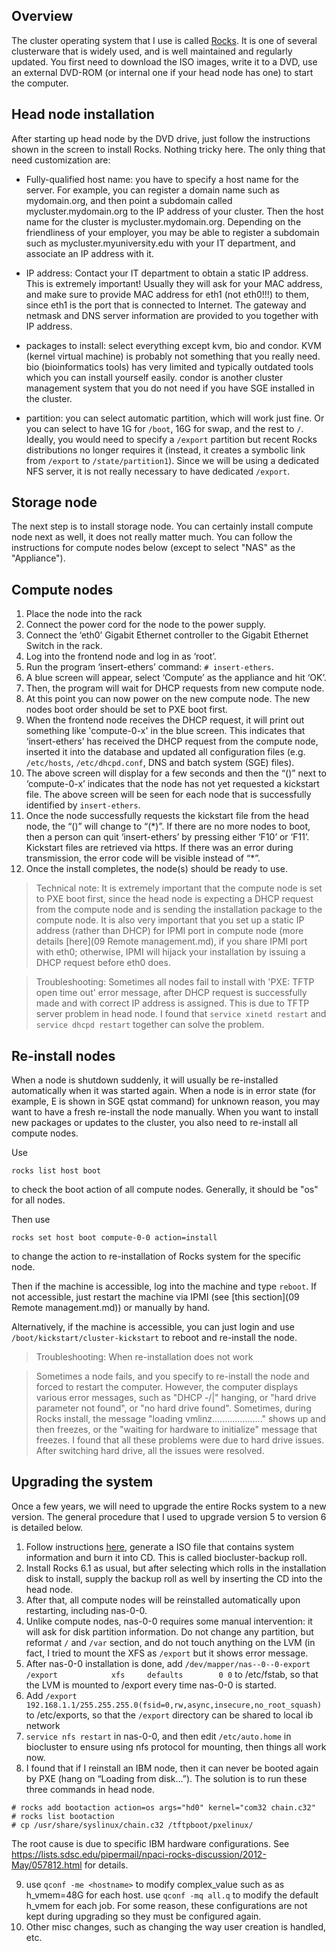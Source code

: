 ## Overview

The cluster operating system that I use is called [Rocks](http://www.rocksclusters.org/wordpress/). It is one of several clusterware that is widely used, and is well maintained and regularly updated. You first need to download the ISO images, write it to a DVD, use an external DVD-ROM (or internal one if your head node has one) to start the computer.

## Head node installation

After starting up head node by the DVD drive, just follow the instructions shown in the screen to install Rocks. Nothing tricky here. The only thing that need customization are:

- Fully-qualified host name: you have to specify a host name for the server. For example, you can register a domain name such as mydomain.org, and then point a subdomain called mycluster.mydomain.org to the IP address of your cluster. Then the host name for the cluster is mycluster.mydomain.org. Depending on the friendliness of your employer, you may be able to register a subdomain such as mycluster.myuniversity.edu with your IT department, and associate an IP address with it.

- IP address: Contact your IT department to obtain a static IP address. This is extremely important! Usually they will ask for your MAC address, and make sure to provide MAC address for eth1 (not eth0!!!) to them, since eth1 is the port that is connected to Internet. The gateway and netmask and DNS server information are provided to you together with IP address.

- packages to install: select everything except kvm, bio and condor. KVM (kernel virtual machine) is probably not something that you really need. bio (bioinformatics tools) has very limited and typically outdated tools which you can install yourself easily. condor is another cluster management system that you do not need if you have SGE installed in the cluster. 

- partition: you can select automatic partition, which will work just fine. Or you can select to have 1G for `/boot`, 16G for swap, and the rest to `/`. Ideally, you would need to specify a `/export` partition but recent Rocks distributions no longer requires it (instead, it creates a symbolic link from `/export` to `/state/partition1`). Since we will be using a dedicated NFS server, it is not really necessary to have dedicated `/export`.

## Storage node

The next step is to install storage node. You can certainly install compute node next as well, it does not really matter much. You can follow the instructions for compute nodes below (except to select "NAS" as the "Appliance").

## Compute nodes

1. Place the node into the rack
2. Connect the power cord for the node to the power supply.
3. Connect the ‘eth0’ Gigabit Ethernet controller to the Gigabit Ethernet Switch in the rack.
4. Log into the frontend node and log in as ‘root’.
5. Run the program ‘insert-ethers’ command: `# insert-ethers`.
6. A blue screen will appear, select ‘Compute’ as the appliance and hit ‘OK’.
7. Then, the program will wait for DHCP requests from new compute node.
8. At this point you can now power on the new compute node. The new nodes boot order should be set to PXE boot first.
9. When the frontend node receives the DHCP request, it will print out something like 'compute-0-x' in the blue screen. This indicates that ‘insert-ethers’ has received the DHCP request from the compute node, inserted it into the database and updated all configuration files (e.g. `/etc/hosts`, `/etc/dhcpd.conf`, DNS and batch system (SGE) files).
10. The above screen will display for a few seconds and then the “()” next to ‘compute-0-x’ indicates that the node has not yet requested a kickstart file. The above screen will be seen for each node that is successfully identified by `insert-ethers`.
11. Once the node successfully requests the kickstart file from the head node, the “()” will change to “(\*)”. If there are no more nodes to boot, then a person can quit ‘insert-ethers’ by pressing either ‘F10’ or ‘F11’. Kickstart files are retrieved via https. If there was an error during transmission, the error code will be visible instead of “\*”.
12. Once the install completes, the node(s) should be ready to use.

> Technical note: It is extremely important that the compute node is set to PXE boot first, since the head node is expecting a DHCP request from the compute node and is sending the installation package to the compute node. It is also very important that you set up a static IP address (rather than DHCP) for IPMI port in compute node (more details [here](09 Remote management.md), if you share IPMI port with eth0; otherwise, IPMI will hijack your installation by issuing a DHCP request before eth0 does.

> Troubleshooting: Sometimes all nodes fail to install with 'PXE: TFTP open time out' error message, after DHCP request is successfully made and with correct IP address is assigned. This is due to TFTP server problem in head node. I found that `service xinetd restart` and `service dhcpd restart` together can solve the problem.

## Re-install nodes

When a node is shutdown suddenly, it will usually be re-installed automatically when it was started again. When a node is in error state (for example, E is shown in SGE qstat command) for unknown reason, you may want to have a fresh re-install the node manually. When you want to install new packages or updates to the cluster, you also need to re-install all compute nodes.

Use 

```
rocks list host boot
```

to check the boot action of all compute nodes. Generally, it should be "os" for all nodes.

Then use

```
rocks set host boot compute-0-0 action=install
```

to change the action to re-installation of Rocks system for the specific node.

Then if the machine is accessible, log into the machine and type `reboot`. If not accessible, just restart the machine via IPMI (see [this section](09 Remote management.md)) or manually by hand.

Alternatively, if the machine is accessible, you can just login and use `/boot/kickstart/cluster-kickstart` to reboot and re-install the node.

> Troubleshooting: When re-installation does not work

> Sometimes a node fails, and you specify to re-install the node and forced to restart the computer. However, the computer displays various error messages, such as "DHCP -/|\" hanging, or "hard drive parameter not found", or "no hard drive found". Sometimes, during Rocks install, the message "loading vmlinz...................." shows up and then freezes, or the "waiting for hardware to initialize" message that freezes. I found that all these problems were due to hard drive issues. After switching hard drive, all the issues were resolved.

## Upgrading the system

Once a few years, we will need to upgrade the entire Rocks system to a new version. The general procedure that I used to upgrade version 5 to version 6 is detailed below.

1. Follow instructions [here](http://central6.rocksclusters.org/roll-documentation/base/6.1/upgrade-frontend.html), generate a ISO file that contains system information and burn it into CD. This is called biocluster-backup roll.
2. Install Rocks 6.1 as usual, but after selecting which rolls in the installation disk to install, supply the backup roll as well by inserting the CD into the head node.
3. After that, all compute nodes will be reinstalled automatically upon restarting, including nas-0-0.
4. Unlike compute nodes, nas-0-0 requires some manual intervention: it will ask for disk partition information. Do not change any partition, but reformat `/` and `/var` section, and do not touch anything on the LVM (in fact, I tried to mount the XFS as `/export` but it shows error message.
5. After nas-0-0 installation is done, add `/dev/mapper/nas--0--0-export /export            xfs     defaults        0 0` to /etc/fstab, so that the LVM is mounted to /export every time nas-0-0 is started.
6. Add `/export 192.168.1.1/255.255.255.0(fsid=0,rw,async,insecure,no_root_squash)` to /etc/exports, so that the `/export` directory can be shared to local ib network
7. `service nfs restart` in nas-0-0, and then edit `/etc/auto.home` in biocluster to ensure using nfs protocol for mounting, then things all work now.
8. I found that if I reinstall an IBM node, then it can never be booted again by PXE (hang on “Loading from disk…”). The solution is to run these three commands in head node.

```
# rocks add bootaction action=os args="hd0" kernel="com32 chain.c32"
# rocks list bootaction
# cp /usr/share/syslinux/chain.c32 /tftpboot/pxelinux/
```

The root cause is due to specific IBM hardware configurations. See https://lists.sdsc.edu/pipermail/npaci-rocks-discussion/2012-May/057812.html for details.

9. use `qconf -me <hostname>` to modify complex_value such as as h_vmem=48G for each host. use `qconf -mq all.q` to modify the default h_vmem for each job. For some reason, these configurations are not kept during upgrading so they must be configured again.
10. Other misc changes, such as changing the way user creation is handled, etc.


